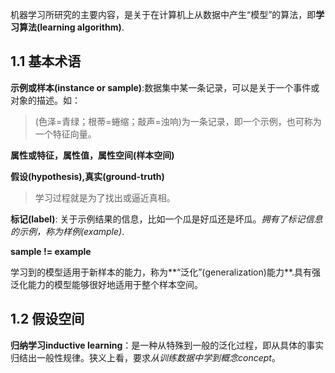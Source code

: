 机器学习所研究的主要内容，是关于在计算机上从数据中产生“模型”的算法，即**学习算法(learning algorithm)**.

## 1.1 基本术语
**示例或样本(instance or sample)**:数据集中某一条记录，可以是关于一个事件或对象的描述。如：
> (色泽=青绿；根蒂=蜷缩；敲声=浊响)为一条记录，即一个示例，也可称为一个特征向量。

**属性或特征，属性值，属性空间(样本空间)**

**假设(hypothesis),真实(ground-truth)**
> 学习过程就是为了找出或逼近真相。

**标记(label)**: 关于示例结果的信息，比如一个瓜是好瓜还是坏瓜。*拥有了标记信息的示例，称为样例(example)*.

**sample != example**

学习到的模型适用于新样本的能力，称为**“泛化”(generalization)能力**.具有强泛化能力的模型能够很好地适用于整个样本空间。

## 1.2 假设空间
**归纳学习inductive learning**：是一种从特殊到一般的泛化过程，即从具体的事实归结出一般性规律。狭义上看，要求*从训练数据中学到概念concept*。
